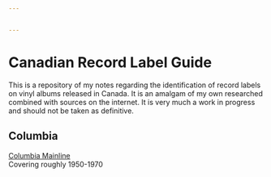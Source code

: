 ```yaml
---


---
```


<h1 id="canadian-record-label-guide">Canadian Record Label Guide</h1>
<p>This is a repository of my notes regarding the identification of record labels on vinyl albums released in Canada. It is an amalgam of my own researched combined with sources on the internet. It is very much a work in progress and should not be taken as definitive.</p>
<h2 id="columbia">Columbia</h2>
<p><a href="Columbia.md">Columbia Mainline</a><br>
Covering roughly 1950-1970</p>

